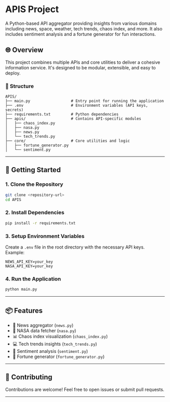 
# APIS Project

A Python-based API aggregator providing insights from various domains including news, space, weather, tech trends, chaos index, and more. It also includes sentiment analysis and a fortune generator for fun interactions.

## 🌐 Overview

This project combines multiple APIs and core utilities to deliver a cohesive information service. It's designed to be modular, extensible, and easy to deploy.

### 📁 Structure

```
APIS/
├── main.py                  # Entry point for running the application
├── .env                     # Environment variables (API keys, secrets)
├── requirements.txt         # Python dependencies
├── apis/                    # Contains API-specific modules
│   ├── chaos_index.py
│   ├── nasa.py
│   ├── news.py
│   └── tech_trends.py
├── core/                    # Core utilities and logic
│   ├── fortune_generator.py
│   └── sentiment.py
```

---

## 🚀 Getting Started

### 1. Clone the Repository

```bash
git clone <repository-url>
cd APIS
```

### 2. Install Dependencies

```bash
pip install -r requirements.txt
```

### 3. Setup Environment Variables

Create a `.env` file in the root directory with the necessary API keys. Example:

```
NEWS_API_KEY=your_key
NASA_API_KEY=your_key
```

### 4. Run the Application

```bash
python main.py
```

---

## 📦 Features

- 📰 News aggregator (`news.py`)
- 🚀 NASA data fetcher (`nasa.py`)
- 📊 Chaos index visualization (`chaos_index.py`)
- 💻 Tech trends insights (`tech_trends.py`)
- 💬 Sentiment analysis (`sentiment.py`)
- 🔮 Fortune generator (`fortune_generator.py`)

---

## 🤝 Contributing

Contributions are welcome! Feel free to open issues or submit pull requests.

---

